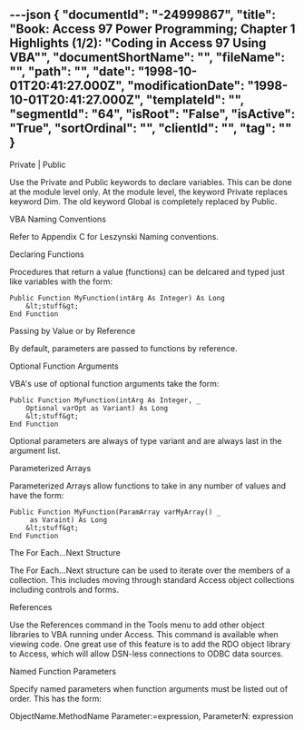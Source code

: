 ---json
{
  "documentId": "-24999867",
  "title": "Book: Access 97 Power Programming; Chapter 1 Highlights (1/2): &quot;Coding in Access 97 Using VBA&quot;",
  "documentShortName": "",
  "fileName": "",
  "path": "",
  "date": "1998-10-01T20:41:27.000Z",
  "modificationDate": "1998-10-01T20:41:27.000Z",
  "templateId": "",
  "segmentId": "64",
  "isRoot": "False",
  "isActive": "True",
  "sortOrdinal": "",
  "clientId": "",
  "tag": ""
}
---

Private | Public

Use the Private and Public keywords to declare variables. This can be done at the module level only. At the module level, the keyword Private replaces keyword Dim. The old keyword Global is completely replaced by Public.


VBA Naming Conventions

Refer to Appendix C for Leszynski Naming conventions.


Declaring Functions

Procedures that return a value (functions) can be delcared and typed just like variables with the form:

    Public Function MyFunction(intArg As Integer) As Long
        &lt;stuff&gt;
    End Function


Passing by Value or by Reference

By default, parameters are passed to functions by reference.


Optional Function Arguments

VBA's use of optional function arguments take the form:

    Public Function MyFunction(intArg As Integer, _ 
        Optional varOpt as Variant) As Long
        &lt;stuff&gt;
    End Function

Optional parameters are always of type variant and are always last in the argument list.


Parameterized Arrays

Parameterized Arrays allow functions to take in any number of values and have the form:

    Public Function MyFunction(ParamArray varMyArray() _
         as Varaint) As Long
        &lt;stuff&gt;
    End Function


The For Each...Next Structure

The For Each...Next structure can be used to iterate over the members of a collection. This includes moving through standard Access object collections including controls and forms.


References

Use the References command in the Tools menu to add other object libraries to VBA running under Access. This command is available when viewing code. One great use of this feature is to add the RDO object library to Access, which will allow DSN-less connections to ODBC data sources.


Named Function Parameters

Specify named parameters when function arguments must be listed out of order. This has the form:

ObjectName.MethodName Parameter:=expression, ParameterN: expression
